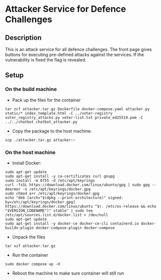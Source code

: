 # Attacker Service for Defence Challenges

## Description

This is an attack service for all defence challenges. The front page gives buttons for executing pre-defined attacks against the services. If the vulnerability is fixed the flag is revealed.

## Setup

### On the build machine

* Pack up the files for the container 

```
tar zcf attacker.tar.gz Dockerfile docker-compose.yaml attacker.py static/* index_template.html -C ../voter-registry voter_registry_attacks.py voter-list.txt private_ed25519.pem -C ../../chatbot chatbot_attacker.py
```

* Copy the package to the host machine:

```
scp ./attacker.tar.gz attacker:~
```

### On the host machine

* Install Docker:

```
sudo apt-get update
sudo apt-get install -y ca-certificates curl gnupg
sudo install -m 0755 -d /etc/apt/keyrings
curl -fsSL https://download.docker.com/linux/ubuntu/gpg | sudo gpg --dearmor -o /etc/apt/keyrings/docker.gpg
sudo chmod a+r /etc/apt/keyrings/docker.gpg
echo "deb [arch="$(dpkg --print-architecture)" signed-by=/etc/apt/keyrings/docker.gpg] https://download.docker.com/linux/ubuntu "$(. /etc/os-release && echo "$VERSION_CODENAME")" stable" | sudo tee /etc/apt/sources.list.d/docker.list > /dev/null
sudo apt-get update
sudo apt-get install -y docker-ce docker-ce-cli containerd.io docker-buildx-plugin docker-compose-plugin docker-compose
```

* Unpack the files

```
tar xzf attacker.tar.gz
```

* Run the container

```
sudo docker compose up -d
```

* Reboot the machine to make sure container will still run